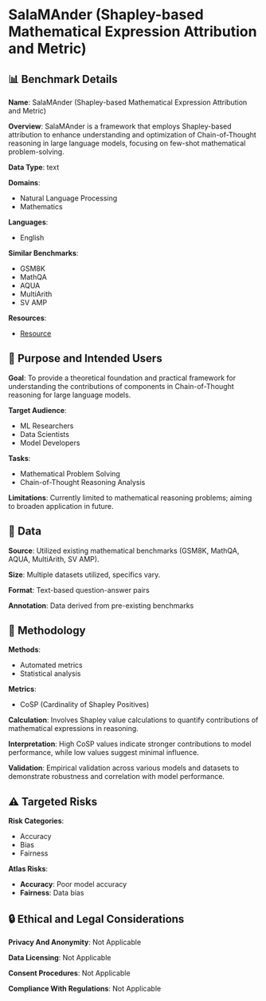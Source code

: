 # SalaMAnder (Shapley-based Mathematical Expression Attribution and Metric)

## 📊 Benchmark Details

**Name**: SalaMAnder (Shapley-based Mathematical Expression Attribution and Metric)

**Overview**: SalaMAnder is a framework that employs Shapley-based attribution to enhance understanding and optimization of Chain-of-Thought reasoning in large language models, focusing on few-shot mathematical problem-solving.

**Data Type**: text

**Domains**:
- Natural Language Processing
- Mathematics

**Languages**:
- English

**Similar Benchmarks**:
- GSM8K
- MathQA
- AQUA
- MultiArith
- SV AMP

**Resources**:
- [Resource](https://arxiv.org/abs/2509.16561)

## 🎯 Purpose and Intended Users

**Goal**: To provide a theoretical foundation and practical framework for understanding the contributions of components in Chain-of-Thought reasoning for large language models.

**Target Audience**:
- ML Researchers
- Data Scientists
- Model Developers

**Tasks**:
- Mathematical Problem Solving
- Chain-of-Thought Reasoning Analysis

**Limitations**: Currently limited to mathematical reasoning problems; aiming to broaden application in future.

## 💾 Data

**Source**: Utilized existing mathematical benchmarks (GSM8K, MathQA, AQUA, MultiArith, SV AMP).

**Size**: Multiple datasets utilized, specifics vary.

**Format**: Text-based question-answer pairs

**Annotation**: Data derived from pre-existing benchmarks

## 🔬 Methodology

**Methods**:
- Automated metrics
- Statistical analysis

**Metrics**:
- CoSP (Cardinality of Shapley Positives)

**Calculation**: Involves Shapley value calculations to quantify contributions of mathematical expressions in reasoning.

**Interpretation**: High CoSP values indicate stronger contributions to model performance, while low values suggest minimal influence.

**Validation**: Empirical validation across various models and datasets to demonstrate robustness and correlation with model performance.

## ⚠️ Targeted Risks

**Risk Categories**:
- Accuracy
- Bias
- Fairness

**Atlas Risks**:
- **Accuracy**: Poor model accuracy
- **Fairness**: Data bias

## 🔒 Ethical and Legal Considerations

**Privacy And Anonymity**: Not Applicable

**Data Licensing**: Not Applicable

**Consent Procedures**: Not Applicable

**Compliance With Regulations**: Not Applicable
